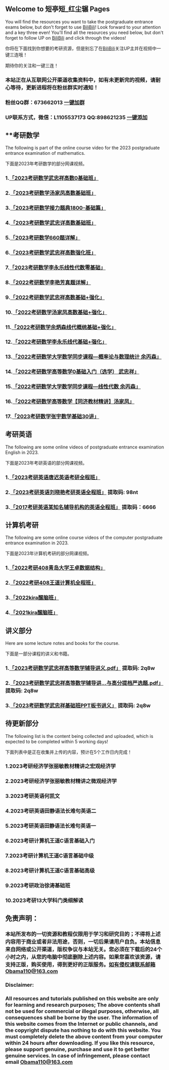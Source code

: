 ## Welcome to 短亭短_红尘辗 Pages

You will find the resources you want to take the postgraduate entrance exams below, but don't forget to use [BiliBili](https://space.bilibili.com/494320446)!
Look forward to your attention and a key three even!
You'll find all the resources you need below, but don't forget to follow UP on [BiliBili](https://space.bilibili.com/494320446) and click through the videos!

你将在下面找到你想要的考研资源，但是别忘了在[BiliBili](https://space.bilibili.com/494320446)关注UP主并在视频中一键三连哦！

期待你的关注和一键三连！

### 本站正在从互联网公开渠道收集资料中，如有未更新完的视频，请耐心等待，更新进程将在粉丝群实时通知！
### 粉丝QQ群：673662013 [一键加群](https://jq.qq.com/?_wv=1027&k=xUsCWk8p)
### UP联系方式，微信：L1105537173 QQ:898621235 [一键添加](https://qm.qq.com/cgi-bin/qm/qr?k=GXif1euCtYf9L3lwyW13mmQfoXYd_UF0&noverify=0)

## **考研数学
The following is part of the online course video for the 2023 postgraduate entrance examination of mathematics.

下面是2023年考研数学的部分网课视频。

### 1.[「2023考研数学武忠祥高数0基础班」](https://www.aliyundrive.com/s/wTSfKPUxfq9)
### 2.[「2023考研数学汤家凤高数基础班」](https://www.aliyundrive.com/s/kMwnR2vRKo9)
### 3.[「2023考研数学接力题典1800-基础篇」](https://www.aliyundrive.com/s/MFCP1VXF4Fw)
### 4.[「2023考研数学武忠详高数基础班」](https://www.aliyundrive.com/s/SN9XUmjGS29)
### 5.[「2023考研数学660题详解」](https://www.aliyundrive.com/s/5mbABneihUQ)
### 6.[「2023考研数学武忠祥高数强化班」](https://www.aliyundrive.com/s/imX5HUJ8Z3Q)
### 7.[「2023考研数学李永乐线性代数零基础」](https://www.aliyundrive.com/s/SxDaNTgDf6o)
### 8.[「2022考研数学李艳芳真题详解」](https://www.aliyundrive.com/s/df7Mv63SxZs)
### 9.[「2022考研数学武忠祥高数基础+强化」](https://www.aliyundrive.com/s/Z8gNM1qxwuM)
### 10.[「2022考研数学汤家凤高数基础+强化」](https://www.aliyundrive.com/s/ASCZwB2cF6T)
### 11.[「2022考研数学余炳森线代概统基础+强化」](https://www.aliyundrive.com/s/sjuX2Bcnw3Y)
### 12.[「2022考研数学李永乐线代基础+强化」](https://www.aliyundrive.com/s/a9k7XqLnKyA)
### 13.[「2022考研数学大学数学同步课程—概率论与数理统计 余丙森」](https://www.aliyundrive.com/s/agpiB2vauk2)
### 14.[「2022考研数学高等数学0基础入门（选学） 武忠祥」](https://www.aliyundrive.com/s/AAn4Zr6gtsr)
### 15.[「2022考研数学大学数学同步课程—线性代数 余丙森」](https://www.aliyundrive.com/s/mjg8aEi3Nr8)
### 16.[「2022考研数学高等数学【同济教材精讲】汤家凤」](https://www.aliyundrive.com/s/apBgkELDP5g)
### 17.[「2023考研数学张宇数学基础30讲」](https://www.aliyundrive.com/s/z12Sybs32PW)

## 考研英语
The following are some online videos of postgraduate entrance examination English in 2023.

下面是2023年考研英语的部分网课视频。

### 1.[「2023考研英语唐迟英语考研全程班」](https://www.aliyundrive.com/s/2WgV7fAMjss)
### 2.[「2023考研英语刘晓艳考研英语全程班」](https://www.aliyundrive.com/s/SaYcYXAAdYj) 提取码: 98nt
### 3.[「2017考研英语某知名辅导机构的英语全程班」](https://pan.baidu.com/s/132WH96uHwH_e7JTMwl463w?pwd=6666 ) 提取码：6666 


## 计算机考研
The following are some online course videos of the computer postgraduate entrance examination in 2023.

下面是2023年计算机考研的部分网课视频。

### 1.[「2022考研408青岛大学王卓数据结构」](https://www.aliyundrive.com/s/S2fj1sWi2Aj)
### 2.[「2022考研408王道计算机全程班」](https://www.aliyundrive.com/s/fKsmGMDkeNc)
### 3.[「2022kira醒脑班」](https://www.aliyundrive.com/s/nktZwHYnra8)
### 4.[「2021kira醒脑班」](https://www.aliyundrive.com/s/BQVhre8RS5m)


## 讲义部分
Here are some lecture notes and books for the course.

下面是一部分课程的讲义和书籍。

### 1.[「2023考研数学武忠祥高等数学辅导讲义.pdf」](https://www.aliyundrive.com/s/eim9AEpq6t4) 提取码: 2q8w
### 2.[「2023考研数学武忠祥高等数学辅导讲...与高分提档严选题.pdf」](https://www.aliyundrive.com/s/NtFzKzdpb2V) 提取码: 2q8w
### 3.[「2023考研数学武忠祥基础班PPT板书讲义」](https://www.aliyundrive.com/s/N2agwYFjtmw) 提取码: 2q8w


## 待更新部分
The following list is the content being collected and uploaded, which is expected to be completed within 5 working days!

下面列表中是正在收集并上传的内容，预计在5个工作日内完成！

### 1.2023考研经济学张丽敏教材精讲之宏观经济学
### 2.2023考研经济学张丽敏教材精讲之微观经济学
### 3.2023考研英语何凯文
### 4.2023考研英语田静语法长难句英语二
### 5.2023考研英语田静语法长难句英语一
### 6.2023考研计算机王道C语言基础入门
### 7.2023考研计算机王道C语言基础中级
### 8.2023考研计算机王道C语言基础高级
### 9.2023考研政治徐涛基础班
### 10.2023考研13大学科门类细解读

## 免责声明：
### 本站所发布的一切资源和教程仅限用于学习和研究目的；不得将上述内容用于商业或者非法用途，否则，一切后果请用户自负。本站信息来自网络或公开渠道，版权争议与本站无关。您必须在下载后的24个小时之内，从您的电脑中彻底删除上述内容。如果您喜欢该资源，请支持正版，购买使用，得到更好的正版服务。如有侵权请联系邮箱Obama110@163.com
### Disclaimer:
### All resources and tutorials published on this website are only for learning and research purposes; The above contents shall not be used for commercial or illegal purposes, otherwise, all consequences shall be borne by the user. The information of this website comes from the Internet or public channels, and the copyright dispute has nothing to do with this website. You must completely delete the above content from your computer within 24 hours after downloading. If you like this resource, please support genuine, purchase and use it to get better genuine services. In case of infringement, please contact email Obama110@163.com
